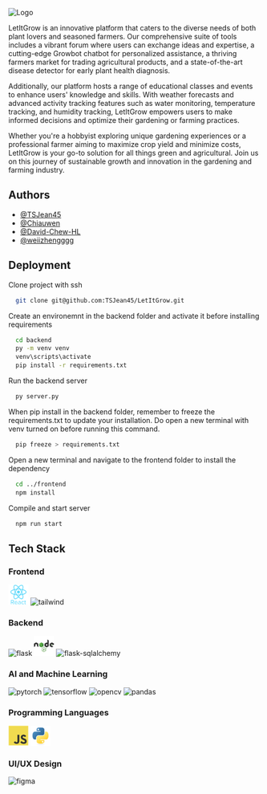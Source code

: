 ![Logo](https://let-it-grow.vercel.app/static/media/logo.4c55dc8cfaa7c9a57cf0.png)

LetItGrow is an innovative platform that caters to the diverse needs of both plant lovers and seasoned farmers. Our comprehensive suite of tools includes a vibrant forum where users can exchange ideas and expertise, a cutting-edge Growbot chatbot for personalized assistance, a thriving farmers market for trading agricultural products, and a state-of-the-art disease detector for early plant health diagnosis.

Additionally, our platform hosts a range of educational classes and events to enhance users' knowledge and skills. With weather forecasts and advanced activity tracking features such as water monitoring, temperature tracking, and humidity tracking, LetItGrow empowers users to make informed decisions and optimize their gardening or farming practices.

Whether you're a hobbyist exploring unique gardening experiences or a professional farmer aiming to maximize crop yield and minimize costs, LetItGrow is your go-to solution for all things green and agricultural. Join us on this journey of sustainable growth and innovation in the gardening and farming industry.

## Authors

- [@TSJean45](https://github.com/TSJean45)
- [@Chiauwen](https://github.com/Chiauwen)
- [@David-Chew-HL](https://github.com/David-Chew-HL)
- [@weiizhengggg](https://github.com/weiizhengggg)

## Deployment

Clone project with ssh

```bash
  git clone git@github.com:TSJean45/LetItGrow.git
```

Create an environemnt in the backend folder and activate it before installing requirements

```bash
  cd backend
  py -m venv venv
  venv\scripts\activate
  pip install -r requirements.txt
```

Run the backend server

```bash
  py server.py
```

When pip install in the backend folder, remember to freeze the requirements.txt to update your installation. Do open a new terminal with venv turned on before running this command.
```bash
  pip freeze > requirements.txt
```

Open a new terminal and navigate to the frontend folder to install the dependency

```bash
  cd ../frontend
  npm install
```

Compile and start server

```bash
  npm run start
```

## Tech Stack

### Frontend

<p align="left"> 
  <img src="https://raw.githubusercontent.com/devicons/devicon/master/icons/react/react-original-wordmark.svg" alt="react" width="40" height="40"/> 
  <img src="https://www.vectorlogo.zone/logos/tailwindcss/tailwindcss-icon.svg" alt="tailwind" width="40" height="40"/> 
</p>

### Backend

<p align="left"> 
  <img src="https://upload.wikimedia.org/wikipedia/commons/thumb/3/3c/Flask_logo.svg/690px-Flask_logo.svg.png" alt="flask" width="40" height="40"/> 
  <img src="https://raw.githubusercontent.com/devicons/devicon/master/icons/nodejs/nodejs-original-wordmark.svg" alt="nodejs" width="40" height="40"/> 
  <img src="https://flask-sqlalchemy.palletsprojects.com/en/3.1.x/_static/flask-sqlalchemy-logo.png)" alt="flask-sqlalchemy" width="40" height="40"/> 
</p>

### AI and Machine Learning

<p align="left"> 
  <img src="https://www.vectorlogo.zone/logos/pytorch/pytorch-icon.svg" alt="pytorch" width="40" height="40"/> 
  <img src="https://www.vectorlogo.zone/logos/tensorflow/tensorflow-icon.svg" alt="tensorflow" width="40" height="40"/> 
  <img src="https://opencv.org/wp-content/uploads/2020/07/OpenCV_logo_no_text-1.svg" alt="opencv" width="40" height="40"/> 
  <img src="https://pandas.pydata.org/static/img/pandas_white.svg" alt="pandas" width="40" height="40"/> 
</p>

### Programming Languages

<p align="left"> 
  <img src="https://raw.githubusercontent.com/devicons/devicon/master/icons/javascript/javascript-original.svg" alt="javascript" width="40" height="40"/> 
  <img src="https://raw.githubusercontent.com/devicons/devicon/master/icons/python/python-original.svg" alt="python" width="40" height="40"/> 
  </p>

### UI/UX Design

<p align="left"> 
  <img src="https://www.vectorlogo.zone/logos/figma/figma-icon.svg" alt="figma" width="40" height="40"/> 
</p>
